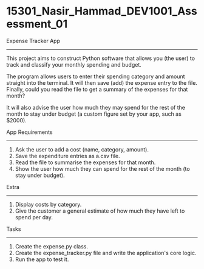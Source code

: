 # 15301_Nasir_Hammad_DEV1001_Assessment_01

Expense Tracker App
************************

This project aims to construct Python software that allows you (the user) to track and classify your monthly spending and budget.

The program allows users to enter their spending category and amount straight into the terminal. It will then save (add) the expense entry to the file. Finally, could you read the file to get a summary of the expenses for that month?

It will also advise the user how much they may spend for the rest of the month to stay under budget (a custom figure set by your app, such as $2000).

App Requirements
****************************
1. Ask the user to add a cost (name, category, amount).
2. Save the expenditure entries as a.csv file.
3. Read the file to summarise the expenses for that month.
4. Show the user how much they can spend for the rest of the month (to stay under budget).

Extra 
********************
1. Display costs by category.
2. Give the customer a general estimate of how much they have left to spend per day.


Tasks
********************
1. Create the expense.py class.
2. Create the expense_tracker.py file and write the application's core logic.
3. Run the app to test it.
